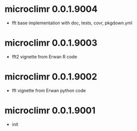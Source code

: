 # microclimr 0.0.1.9004

- fft base implementation with doc, tests, covr, pkgdown.yml

# microclimr 0.0.1.9003

- fft2 vignette from Erwan R code

# microclimr 0.0.1.9002

- fft vignette from Erwan python code

# microclimr 0.0.1.9001

- init
